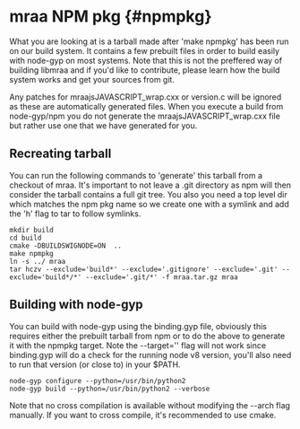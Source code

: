 mraa NPM pkg                        {#npmpkg}
============

What you are looking at is a tarball made after 'make npmpkg' has been run on
our build system. It contains a few prebuilt files in order to build easily
with node-gyp on most systems. Note that this is not the preffered way of
building libmraa and if you'd like to contribute, please learn how the build
system works and get your sources from git.

Any patches for mraajsJAVASCRIPT_wrap.cxx or version.c will be ignored as these
are automatically generated files. When you execute a build from node-gyp/npm
you do not generate the mraajsJAVASCRIPT_wrap.cxx file but rather use one that
we have generated for you.

Recreating tarball
------------------

You can run the following commands to 'generate' this tarball from a checkout
of mraa.  It's important to not leave a .git directory as npm will then
consider the tarball contains a full git tree. You also you need a top level
dir which matches the npm pkg name so we create one with a symlink and add the
'h' flag to tar to follow symlinks.

~~~~~~~~~~~~~{.sh}
mkdir build
cd build
cmake -DBUILDSWIGNODE=ON  ..
make npmpkg
ln -s ../ mraa
tar hczv --exclude='build*' --exclude='.gitignore' --exclude='.git' --exclude='build*/*' --exclude='.git/*' -f mraa.tar.gz mraa
~~~~~~~~~~~~~

Building with node-gyp
----------------------

You can build with node-gyp using the binding.gyp file, obviously this requires
either the prebuilt tarball from npm or to do the above to generate it with the
npmpkg target. Note the --target='' flag will not work since binding.gyp will
do a check for the running node v8 version, you'll also need to run that
version (or close to) in your $PATH.

~~~~~~~~~~~{.sh}
node-gyp configure --python=/usr/bin/python2
node-gyp build --python=/usr/bin/python2 --verbose
~~~~~~~~~~~

Note that no cross compilation is available without modifying the --arch flag
manually. If you want to cross compile, it's recommended to use cmake.

